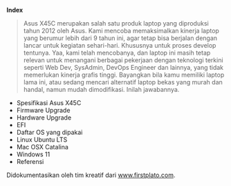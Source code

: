 **Index**

> Asus X45C merupakan salah satu produk laptop yang diproduksi tahun 2012 oleh Asus. Kami mencoba memaksimalkan kinerja laptop yang berumur lebih dari 9 tahun ini, agar tetap bisa berjalan dengan lancar untuk kegiatan sehari-hari. Khususnya untuk proses develop tentunya. Yaa, kami telah mencobanya, dan laptop ini masih tetap relevan untuk menangani berbagai pekerjaan dengan teknologi terkini seperti Web Dev, SysAdmin, DevOps Engineer dan lainnya, yang tidak memerlukan kinerja grafis tinggi. Bayangkan bila kamu memiliki laptop lama ini, atau sedang mencari alternatif laptop bekas yang murah dan handal, namun mudah dimodifikasi. Inilah jawabannya.

 - Spesifikasi Asus X45C
 - Firmware Upgrade
 - Hardware Upgrade
 - EFI
 - Daftar OS yang dipakai
 - Linux Ubuntu LTS
 - Mac OSX Catalina
 - Windows 11
 - Referensi

Didokumentasikan oleh tim kreatif dari www.firstplato.com.

